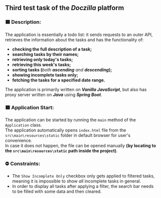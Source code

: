 ## Third test task of the _Doczilla_ platform
### 🟦 Description:
The application is essentially a todo list: it sends requests to an outer API, retrieves the information about the tasks and has the functionality of: 
* **checking the full description of a task;**
* **searching tasks by their names;**
* **retrieving only today's tasks;**
* **retrieving this week's tasks;**
* **sorting tasks (**_both **ascending** and **descending**_**);**
* **showing incomplete tasks only;**
* **fetching the tasks for a specified date range.**

The application is primarily written on _**Vanilla JavaScript**_, but also has proxy server written on _**Java**_ using _**Spring Boot**_.

### 🟩 Application Start:
The application can be started by running the ```main``` method of the ```Application``` class.\
The application automatically opens `index.html` file from the `src\main\resources\static` folder in default browser for user's convenience.\
In case it does not happen, the file can be opened manually **(by locating to the `src\main\resources\static` path inside the project)**.

### ⛔ Constraints:
* The `Show Incomplete Only` checkbox only gets applied to filtered tasks, meaning it is impossible to show _all_ incomplete tasks in general.
* In order to display all tasks after applying a filter, the search bar needs to be filled with some data and then cleared.
